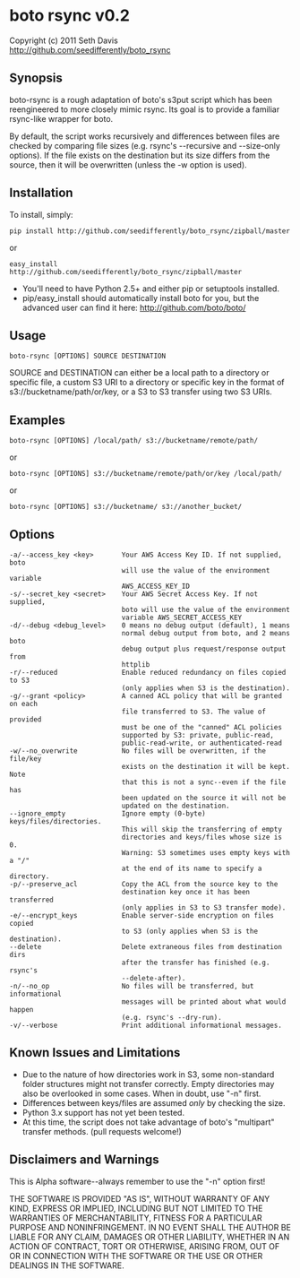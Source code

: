 # boto rsync v0.2 #

Copyright (c) 2011 Seth Davis    
http://github.com/seedifferently/boto_rsync

## Synopsis ##

boto-rsync is a rough adaptation of boto's s3put script which has been
reengineered to more closely mimic rsync. Its goal is to provide a familiar
rsync-like wrapper for boto.

By default, the script works recursively and differences between files are
checked by comparing file sizes (e.g. rsync's --recursive and --size-only
options). If the file exists on the destination but its size differs from
the source, then it will be overwritten (unless the -w option is used).

## Installation ##

To install, simply:

    pip install http://github.com/seedifferently/boto_rsync/zipball/master

or

    easy_install http://github.com/seedifferently/boto_rsync/zipball/master

 * You'll need to have Python 2.5+ and either pip or setuptools installed.
 * pip/easy_install should automatically install boto for you, but the advanced
user can find it here: http://github.com/boto/boto/

## Usage ##

    boto-rsync [OPTIONS] SOURCE DESTINATION

SOURCE and DESTINATION can either be a local path to a directory or specific
file, a custom S3 URI to a directory or specific key in the format of
s3://bucketname/path/or/key, or a S3 to S3 transfer using two S3 URIs.

## Examples ##

    boto-rsync [OPTIONS] /local/path/ s3://bucketname/remote/path/

or

    boto-rsync [OPTIONS] s3://bucketname/remote/path/or/key /local/path/

or

    boto-rsync [OPTIONS] s3://bucketname/ s3://another_bucket/

## Options ##

    -a/--access_key <key>       Your AWS Access Key ID. If not supplied, boto
                                will use the value of the environment variable
                                AWS_ACCESS_KEY_ID
    -s/--secret_key <secret>    Your AWS Secret Access Key. If not supplied,
                                boto will use the value of the environment
                                variable AWS_SECRET_ACCESS_KEY
    -d/--debug <debug_level>    0 means no debug output (default), 1 means
                                normal debug output from boto, and 2 means boto
                                debug output plus request/response output from
                                httplib
    -r/--reduced                Enable reduced redundancy on files copied to S3
                                (only applies when S3 is the destination).
    -g/--grant <policy>         A canned ACL policy that will be granted on each
                                file transferred to S3. The value of provided
                                must be one of the "canned" ACL policies
                                supported by S3: private, public-read,
                                public-read-write, or authenticated-read
    -w/--no_overwrite           No files will be overwritten, if the file/key
                                exists on the destination it will be kept. Note
                                that this is not a sync--even if the file has
                                been updated on the source it will not be
                                updated on the destination.
    --ignore_empty              Ignore empty (0-byte) keys/files/directories.
                                This will skip the transferring of empty
                                directories and keys/files whose size is 0.
                                Warning: S3 sometimes uses empty keys with a "/"
                                at the end of its name to specify a directory.
    -p/--preserve_acl           Copy the ACL from the source key to the
                                destination key once it has been transferred
                                (only applies in S3 to S3 transfer mode).
    -e/--encrypt_keys           Enable server-side encryption on files copied
                                to S3 (only applies when S3 is the destination).
    --delete                    Delete extraneous files from destination dirs
                                after the transfer has finished (e.g. rsync's
                                --delete-after).
    -n/--no_op                  No files will be transferred, but informational
                                messages will be printed about what would happen
                                (e.g. rsync's --dry-run).
    -v/--verbose                Print additional informational messages.

## Known Issues and Limitations ##

 * Due to the nature of how directories work in S3, some non-standard folder
structures might not transfer correctly. Empty directories may also be
overlooked in some cases. When in doubt, use "-n" first.
 * Differences between keys/files are assumed _only_ by checking the size.
 * Python 3.x support has not yet been tested.
 * At this time, the script does not take advantage of boto's "multipart"
transfer methods. (pull requests welcome!)

## Disclaimers and Warnings ##

This is Alpha software--always remember to use the "-n" option first!

THE SOFTWARE IS PROVIDED "AS IS", WITHOUT WARRANTY OF ANY KIND, EXPRESS OR
IMPLIED, INCLUDING BUT NOT LIMITED TO THE WARRANTIES OF MERCHANTABILITY, FITNESS
FOR A PARTICULAR PURPOSE AND NONINFRINGEMENT. IN NO EVENT SHALL THE AUTHOR BE
LIABLE FOR ANY CLAIM, DAMAGES OR OTHER LIABILITY, WHETHER IN AN ACTION OF
CONTRACT, TORT OR OTHERWISE, ARISING FROM, OUT OF OR IN CONNECTION WITH THE
SOFTWARE OR THE USE OR OTHER DEALINGS IN THE SOFTWARE.
